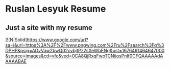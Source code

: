 # Ruslan Lesyuk Resume
## Just a site with my resume


[![N|Solid]https://www.google.com/url?sa=i&url=https%3A%2F%2Fwww.pngwing.com%2Fru%2Fsearch%3Fq%3DPHP&psig=AOvVaw2bwQ02cvbjtPz2sXeWbENg&ust=1676491464647000&source=images&cd=vfe&ved=0CA8QjRxqFwoTCNiiosPnlf0CFQAAAAAdAAAAABAE
